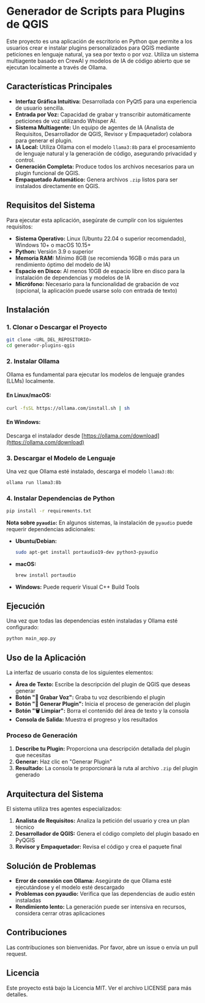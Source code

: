 # Generador de Scripts para Plugins de QGIS

Este proyecto es una aplicación de escritorio en Python que permite a los usuarios crear e instalar plugins personalizados para QGIS mediante peticiones en lenguaje natural, ya sea por texto o por voz. Utiliza un sistema multiagente basado en CrewAI y modelos de IA de código abierto que se ejecutan localmente a través de Ollama.

## Características Principales

- **Interfaz Gráfica Intuitiva:** Desarrollada con PyQt5 para una experiencia de usuario sencilla.
- **Entrada por Voz:** Capacidad de grabar y transcribir automáticamente peticiones de voz utilizando Whisper AI.
- **Sistema Multiagente:** Un equipo de agentes de IA (Analista de Requisitos, Desarrollador de QGIS, Revisor y Empaquetador) colabora para generar el plugin.
- **IA Local:** Utiliza Ollama con el modelo `llama3:8b` para el procesamiento de lenguaje natural y la generación de código, asegurando privacidad y control.
- **Generación Completa:** Produce todos los archivos necesarios para un plugin funcional de QGIS.
- **Empaquetado Automático:** Genera archivos `.zip` listos para ser instalados directamente en QGIS.

## Requisitos del Sistema

Para ejecutar esta aplicación, asegúrate de cumplir con los siguientes requisitos:

- **Sistema Operativo:** Linux (Ubuntu 22.04 o superior recomendado), Windows 10+ o macOS 10.15+
- **Python:** Versión 3.9 o superior
- **Memoria RAM:** Mínimo 8GB (se recomienda 16GB o más para un rendimiento óptimo del modelo de IA)
- **Espacio en Disco:** Al menos 10GB de espacio libre en disco para la instalación de dependencias y modelos de IA
- **Micrófono:** Necesario para la funcionalidad de grabación de voz (opcional, la aplicación puede usarse solo con entrada de texto)

## Instalación

### 1. Clonar o Descargar el Proyecto

```bash
git clone <URL_DEL_REPOSITORIO>
cd generador-plugins-qgis
```

### 2. Instalar Ollama

Ollama es fundamental para ejecutar los modelos de lenguaje grandes (LLMs) localmente.

#### En Linux/macOS:
```bash
curl -fsSL https://ollama.com/install.sh | sh
```

#### En Windows:
Descarga el instalador desde [https://ollama.com/download](https://ollama.com/download)

### 3. Descargar el Modelo de Lenguaje

Una vez que Ollama esté instalado, descarga el modelo `llama3:8b`:

```bash
ollama run llama3:8b
```

### 4. Instalar Dependencias de Python

```bash
pip install -r requirements.txt
```

**Nota sobre `pyaudio`:** En algunos sistemas, la instalación de `pyaudio` puede requerir dependencias adicionales:

- **Ubuntu/Debian:**
  ```bash
  sudo apt-get install portaudio19-dev python3-pyaudio
  ```

- **macOS:**
  ```bash
  brew install portaudio
  ```

- **Windows:** Puede requerir Visual C++ Build Tools

## Ejecución

Una vez que todas las dependencias estén instaladas y Ollama esté configurado:

```bash
python main_app.py
```

## Uso de la Aplicación

La interfaz de usuario consta de los siguientes elementos:

- **Área de Texto:** Escribe la descripción del plugin de QGIS que deseas generar
- **Botón "🎤 Grabar Voz":** Graba tu voz describiendo el plugin
- **Botón "🔧 Generar Plugin":** Inicia el proceso de generación del plugin
- **Botón "🗑️ Limpiar":** Borra el contenido del área de texto y la consola
- **Consola de Salida:** Muestra el progreso y los resultados

### Proceso de Generación

1. **Describe tu Plugin:** Proporciona una descripción detallada del plugin que necesitas
2. **Generar:** Haz clic en "Generar Plugin"
3. **Resultado:** La consola te proporcionará la ruta al archivo `.zip` del plugin generado

## Arquitectura del Sistema

El sistema utiliza tres agentes especializados:

1. **Analista de Requisitos:** Analiza la petición del usuario y crea un plan técnico
2. **Desarrollador de QGIS:** Genera el código completo del plugin basado en PyQGIS
3. **Revisor y Empaquetador:** Revisa el código y crea el paquete final

## Solución de Problemas

- **Error de conexión con Ollama:** Asegúrate de que Ollama esté ejecutándose y el modelo esté descargado
- **Problemas con pyaudio:** Verifica que las dependencias de audio estén instaladas
- **Rendimiento lento:** La generación puede ser intensiva en recursos, considera cerrar otras aplicaciones

## Contribuciones

Las contribuciones son bienvenidas. Por favor, abre un issue o envía un pull request.

## Licencia

Este proyecto está bajo la Licencia MIT. Ver el archivo LICENSE para más detalles.

